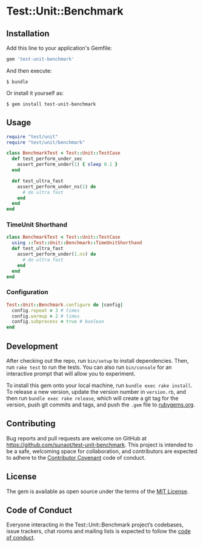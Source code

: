 # Test::Unit::Benchmark

## Installation

Add this line to your application's Gemfile:

```ruby
gem 'test-unit-benchmark'
```

And then execute:

    $ bundle

Or install it yourself as:

    $ gem install test-unit-benchmark

## Usage

```ruby
require "test/unit"
require "test/unit/benchmark"

class BenchmarkTest < Test::Unit::TestCase
  def test_perform_under_sec
    assert_perform_under(1) { sleep 0.1 }
  end

  def test_ultra_fast
    assert_perform_under_ns(1) do
      # do ultra fast
    end
  end
end
```

### TimeUnit Shorthand

```ruby
class BenchmarkTest < Test::Unit::TestCase
  using ::Test::Unit::Benchmark::TimeUnitShorthand
  def test_ultra_fast
    assert_perform_under(1.ns) do
      # do ultra fast
    end
  end
end
```

### Configuration

```ruby
Test::Unit::Benchmark.configure do |config|
  config.repeat = 3 # times
  config.warmup = 2 # times
  config.subprocess = true # boolean
end
```

## Development

After checking out the repo, run `bin/setup` to install dependencies. Then, run `rake test` to run the tests. You can also run `bin/console` for an interactive prompt that will allow you to experiment.

To install this gem onto your local machine, run `bundle exec rake install`. To release a new version, update the version number in `version.rb`, and then run `bundle exec rake release`, which will create a git tag for the version, push git commits and tags, and push the `.gem` file to [rubygems.org](https://rubygems.org).

## Contributing

Bug reports and pull requests are welcome on GitHub at https://github.com/sunaot/test-unit-benchmark. This project is intended to be a safe, welcoming space for collaboration, and contributors are expected to adhere to the [Contributor Covenant](http://contributor-covenant.org) code of conduct.

## License

The gem is available as open source under the terms of the [MIT License](https://opensource.org/licenses/MIT).

## Code of Conduct

Everyone interacting in the Test::Unit::Benchmark project’s codebases, issue trackers, chat rooms and mailing lists is expected to follow the [code of conduct](https://github.com/sunaot/test-unit-benchmark/blob/master/CODE_OF_CONDUCT.md).
